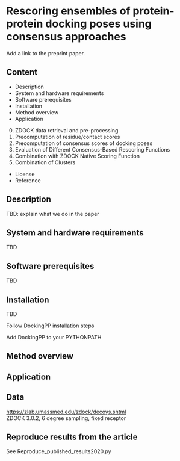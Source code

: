 # Rescoring ensembles of protein-protein docking poses using consensus approaches



Add a link to the preprint paper.

## Content
- Description 
- System and hardware requirements
- Software prerequisites
- Installation
- Method overview
- Application
0. ZDOCK data retrieval and pre-processing
1. Precomputation of residue/contact scores
2. Precomputation of consensus scores of docking poses
3. Evaluation of Different Consensus-Based Rescoring Functions
4. Combination with ZDOCK Native Scoring Function
5. Combination of Clusters
- License
- Reference

## Description
TBD: explain what we do in the paper

## System and hardware requirements
TBD

## Software prerequisites
TBD

## Installation 
TBD 

Follow DockingPP installation steps 

Add DockingPP to your PYTHONPATH

## Method overview

## Application



## Data
https://zlab.umassmed.edu/zdock/decoys.shtml  
ZDOCK 3.0.2, 6 degree sampling, fixed receptor

## Reproduce results from the article 
See Reproduce_published_results2020.py 
